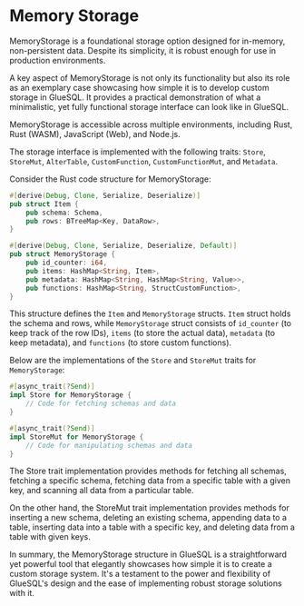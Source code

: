 # Memory Storage

MemoryStorage is a foundational storage option designed for in-memory, non-persistent data. Despite its simplicity, it is robust enough for use in production environments.

A key aspect of MemoryStorage is not only its functionality but also its role as an exemplary case showcasing how simple it is to develop custom storage in GlueSQL. It provides a practical demonstration of what a minimalistic, yet fully functional storage interface can look like in GlueSQL.

MemoryStorage is accessible across multiple environments, including Rust, Rust (WASM), JavaScript (Web), and Node.js.

The storage interface is implemented with the following traits: `Store`, `StoreMut`, `AlterTable`, `CustomFunction`, `CustomFunctionMut`, and `Metadata`.

Consider the Rust code structure for MemoryStorage:

```rust
#[derive(Debug, Clone, Serialize, Deserialize)]
pub struct Item {
    pub schema: Schema,
    pub rows: BTreeMap<Key, DataRow>,
}

#[derive(Debug, Clone, Serialize, Deserialize, Default)]
pub struct MemoryStorage {
    pub id_counter: i64,
    pub items: HashMap<String, Item>,
    pub metadata: HashMap<String, HashMap<String, Value>>,
    pub functions: HashMap<String, StructCustomFunction>,
}
```

This structure defines the `Item` and `MemoryStorage` structs. `Item` struct holds the schema and rows, while `MemoryStorage` struct consists of `id_counter` (to keep track of the row IDs), `items` (to store the actual data), `metadata` (to keep metadata), and `functions` (to store custom functions).

Below are the implementations of the `Store` and `StoreMut` traits for `MemoryStorage`:

```rust
#[async_trait(?Send)]
impl Store for MemoryStorage {
    // Code for fetching schemas and data
}

#[async_trait(?Send)]
impl StoreMut for MemoryStorage {
    // Code for manipulating schemas and data
}
```

The Store trait implementation provides methods for fetching all schemas, fetching a specific schema, fetching data from a specific table with a given key, and scanning all data from a particular table.

On the other hand, the StoreMut trait implementation provides methods for inserting a new schema, deleting an existing schema, appending data to a table, inserting data into a table with a specific key, and deleting data from a table with given keys.

In summary, the MemoryStorage structure in GlueSQL is a straightforward yet powerful tool that elegantly showcases how simple it is to create a custom storage system. It's a testament to the power and flexibility of GlueSQL's design and the ease of implementing robust storage solutions with it.
